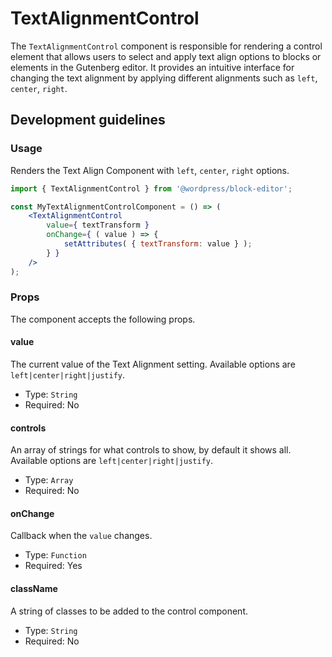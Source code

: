 # TextAlignmentControl

The `TextAlignmentControl` component is responsible for rendering a control element that allows users to select and apply text align options to blocks or elements in the Gutenberg editor. It provides an intuitive interface for changing the text alignment by applying different alignments such as `left`, `center`, `right`.

## Development guidelines

### Usage

Renders the Text Align Component with `left`, `center`, `right` options.

```jsx
import { TextAlignmentControl } from '@wordpress/block-editor';

const MyTextAlignmentControlComponent = () => (
	<TextAlignmentControl
		value={ textTransform }
		onChange={ ( value ) => {
			setAttributes( { textTransform: value } );
		} }
	/>
);
```

### Props

The component accepts the following props.

#### value

The current value of the Text Alignment setting. Available options are `left|center|right|justify`.

-   Type: `String`
-   Required: No

#### controls

An array of strings for what controls to show, by default it shows all. Available options are `left|center|right|justify`.

-   Type: `Array`
-   Required: No

#### onChange

Callback when the `value` changes.

-   Type: `Function`
-   Required: Yes

#### className

A string of classes to be added to the control component.

-   Type: `String`
-   Required: No
